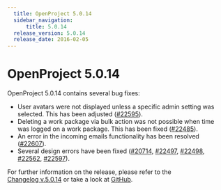 ```yaml
---
  title: OpenProject 5.0.14
  sidebar_navigation:
      title: 5.0.14
  release_version: 5.0.14
  release_date: 2016-02-05
---
```


# OpenProject 5.0.14

OpenProject 5.0.14 contains several bug fixes:

  - User avatars were not displayed unless a specific admin setting was
    selected. This has been adjusted
    ([#22595](https://community.openproject.org/work_packages/22595/activity)).
  - Deleting a work package via bulk action was not possible when time
    was logged on a work package. This has been fixed
    ([#22485](https://community.openproject.org/work_packages/22485/activity)).
  - An error in the incoming emails functionality has been resolved
    ([#22607](https://community.openproject.org/work_packages/22607/activity)).
  - Several design errors have been fixed
    ([#20714](https://community.openproject.org/work_packages/20714/activity),
    [#22497](https://community.openproject.org/work_packages/22497/activity),
    [#22498](https://community.openproject.org/work_packages/22498/activity),
    [#22562](https://community.openproject.org/work_packages/22562/activity),
    [#22597](https://community.openproject.org/work_packages/22597/activity)).

For further information on the release, please refer to the  
[Changelog v.5.0.14](https://community.openproject.org/versions/799) 
or take a look at
[GitHub](https://github.com/opf/openproject/tree/v5.0.14).
